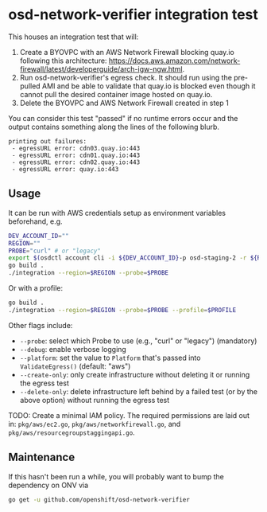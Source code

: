# osd-network-verifier integration test

This houses an integration test that will:

1. Create a BYOVPC with an AWS Network Firewall blocking quay.io following this architecture: 
https://docs.aws.amazon.com/network-firewall/latest/developerguide/arch-igw-ngw.html.
2. Run osd-network-verifier's egress check. It should run using the pre-pulled AMI and be able to validate that quay.io is blocked even though it cannot pull the desired container image hosted on quay.io.
3. Delete the BYOVPC and AWS Network Firewall created in step 1

You can consider this test "passed" if no runtime errors occur and the output contains something along the lines of the following blurb.
```
printing out failures:
 - egressURL error: cdn03.quay.io:443
 - egressURL error: cdn01.quay.io:443
 - egressURL error: cdn02.quay.io:443
 - egressURL error: quay.io:443
```

## Usage

It can be run with AWS credentials setup as environment variables beforehand, e.g.

```bash
DEV_ACCOUNT_ID=""
REGION=""
PROBE="curl" # or "legacy"
export $(osdctl account cli -i ${DEV_ACCOUNT_ID}-p osd-staging-2 -r ${REGION} -oenv | xargs)
go build .
./integration --region=$REGION --probe=$PROBE
```

Or with a profile:

```bash
go build .
./integration --region=$REGION --probe=$PROBE --profile=$PROFILE
```

Other flags include:
* `--probe`: select which Probe to use (e.g., "curl" or "legacy") (mandatory)
* `--debug`: enable verbose logging
* `--platform`: set the value to `Platform` that's passed into `ValidateEgress()` (default: "aws")
* `--create-only`: only create infrastructure without deleting it or running the egress test
* `--delete-only`: delete infrastructure left behind by a failed test (or by the above option) without running the egress test

TODO: Create a minimal IAM policy. The required permissions are laid out in:
`pkg/aws/ec2.go`, `pkg/aws/networkfirewall.go`, and `pkg/aws/resourcegroupstaggingapi.go`.

## Maintenance

If this hasn't been run a while, you will probably want to bump the dependency on ONV via

```bash
go get -u github.com/openshift/osd-network-verifier
```